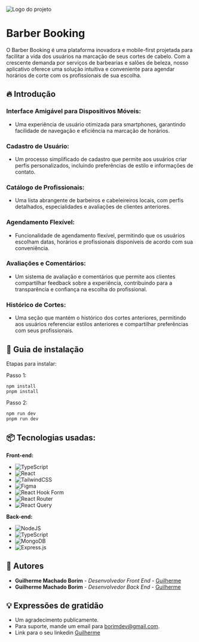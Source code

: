 
![Logo do projeto](https://imgur.com/c3EgVUc.png)

# Barber Booking

O Barber Booking é uma plataforma inovadora e mobile-first projetada para facilitar a vida dos usuários na marcação de seus cortes de cabelo. Com a crescente demanda por serviços de barbearias e salões de beleza, nosso aplicativo oferece uma solução intuitiva e conveniente para agendar horários de corte com os profissionais de sua escolha.

## 🔥 Introdução

### Interface Amigável para Dispositivos Móveis:

* Uma experiência de usuário otimizada para smartphones, garantindo facilidade de navegação e eficiência na marcação de horários.

### Cadastro de Usuário:

* Um processo simplificado de cadastro que permite aos usuários criar perfis personalizados, incluindo preferências de estilo e informações de contato.

### Catálogo de Profissionais:

* Uma lista abrangente de barbeiros e cabeleireiros locais, com perfis detalhados, especialidades e avaliações de clientes anteriores.

### Agendamento Flexível:

* Funcionalidade de agendamento flexível, permitindo que os usuários escolham datas, horários e profissionais disponíveis de acordo com sua conveniência.

### Avaliações e Comentários:

* Um sistema de avaliação e comentários que permite aos clientes compartilhar feedback sobre a experiência, contribuindo para a transparência e confiança na escolha do profissional.

### Histórico de Cortes:

* Uma seção que mantém o histórico dos cortes anteriores, permitindo aos usuários referenciar estilos anteriores e compartilhar preferências com seus profissionais.

## 🔨 Guia de instalação

Etapas para instalar:

Passo 1:
```
npm install
pnpm install
```
Passo 2:
```
npm run dev
pnpm run dev
```

## 📦 Tecnologias usadas:

**Front-end:**
* ![TypeScript](https://img.shields.io/badge/typescript-%23007ACC.svg?style=for-the-badge&logo=typescript&logoColor=white)
* ![React](https://img.shields.io/badge/react-%2320232a.svg?style=for-the-badge&logo=react&logoColor=%2361DAFB)
* ![TailwindCSS](https://img.shields.io/badge/tailwindcss-%2338B2AC.svg?style=for-the-badge&logo=tailwind-css&logoColor=white)
* ![Figma](https://img.shields.io/badge/figma-%23F24E1E.svg?style=for-the-badge&logo=figma&logoColor=white)
* ![React Hook Form](https://img.shields.io/badge/React%20Hook%20Form-%23EC5990.svg?style=for-the-badge&logo=reacthookform&logoColor=white)
* ![React Router](https://img.shields.io/badge/React_Router-CA4245?style=for-the-badge&logo=react-router&logoColor=white)
* ![React Query](https://img.shields.io/badge/-React%20Query-FF4154?style=for-the-badge&logo=react%20query&logoColor=white)
  
**Back-end:**
* ![NodeJS](https://img.shields.io/badge/node.js-6DA55F?style=for-the-badge&logo=node.js&logoColor=white)
* ![TypeScript](https://img.shields.io/badge/typescript-%23007ACC.svg?style=for-the-badge&logo=typescript&logoColor=white)
* ![MongoDB](https://img.shields.io/badge/MongoDB-%234ea94b.svg?style=for-the-badge&logo=mongodb&logoColor=white)
* ![Express.js](https://img.shields.io/badge/express.js-%23404d59.svg?style=for-the-badge&logo=express&logoColor=%2361DAFB)

## 👷 Autores

* **Guilherme Machado Borim** - *Desenvolvedor Front End* - [Guilherme](https://github.com/guilhermeborim)
* **Guilherme Machado Borim** - *Desenvolvedor Back End* - [Guilherme](https://github.com/guilhermeborim)

## 💡 Expressões de gratidão

* Um agradecimento publicamente.
* Para suporte, mande um email para borimdev@gmail.com.
* Link para o seu linkedin [Guilherme](https://www.linkedin.com/in/guilherme-borim/)
